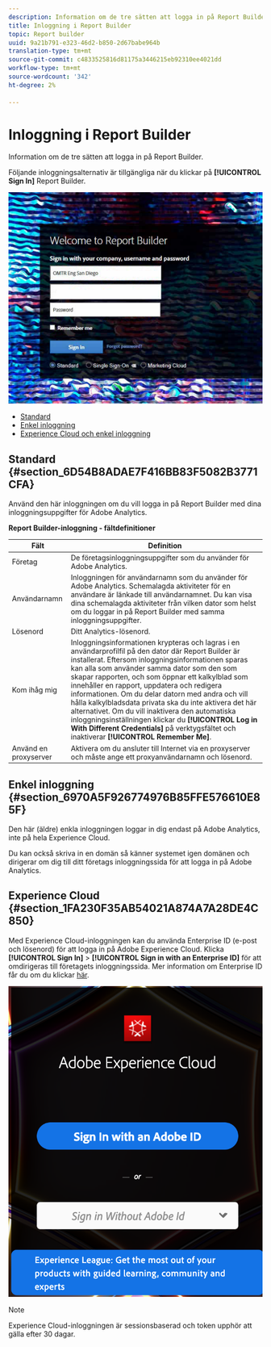 ```yaml
---
description: Information om de tre sätten att logga in på Report Builder.
title: Inloggning i Report Builder
topic: Report builder
uuid: 9a21b791-e323-46d2-b850-2d67babe964b
translation-type: tm+mt
source-git-commit: c4833525816d81175a3446215eb92310ee4021dd
workflow-type: tm+mt
source-wordcount: '342'
ht-degree: 2%

---
```



# Inloggning i Report Builder

Information om de tre sätten att logga in på Report Builder.

Följande inloggningsalternativ är tillgängliga när du klickar på **[!UICONTROL Sign In]** Report Builder.

![](assets/login_screen.png)

* [Standard](/help/analyze/report-builder/setup/login.md#section_6D54B8ADAE7F416BB83F5082B3771CFA)
* [Enkel inloggning](/help/analyze/report-builder/setup/login.md#section_6970A5F926774976B85FFE576610E85F)
* [Experience Cloud och enkel inloggning](/help/analyze/report-builder/setup/login.md#section_1FA230F35AB54021A874A7A28DE4C850)

## Standard {#section_6D54B8ADAE7F416BB83F5082B3771CFA}

Använd den här inloggningen om du vill logga in på Report Builder med dina inloggningsuppgifter för Adobe Analytics.

**Report Builder-inloggning - fältdefinitioner**

| Fält | Definition |
|--- |--- |
| Företag | De företagsinloggningsuppgifter som du använder för Adobe Analytics. |
| Användarnamn | Inloggningen för användarnamn som du använder för Adobe Analytics. Schemalagda aktiviteter för en användare är länkade till användarnamnet. Du kan visa dina schemalagda aktiviteter från vilken dator som helst om du loggar in på Report Builder med samma inloggningsuppgifter. |
| Lösenord | Ditt Analytics-lösenord. |
| Kom ihåg mig | Inloggningsinformationen krypteras och lagras i en användarprofilfil på den dator där Report Builder är installerat. Eftersom inloggningsinformationen sparas kan alla som använder samma dator som den som skapar rapporten, och som öppnar ett kalkylblad som innehåller en rapport, uppdatera och redigera informationen. Om du delar datorn med andra och vill hålla kalkylbladsdata privata ska du inte aktivera det här alternativet.  Om du vill inaktivera den automatiska inloggningsinställningen klickar du **[!UICONTROL Log in With Different Credentials]** på verktygsfältet och inaktiverar **[!UICONTROL Remember Me]**. |
| Använd en proxyserver | Aktivera om du ansluter till Internet via en proxyserver och måste ange ett proxyanvändarnamn och lösenord. |

## Enkel inloggning {#section_6970A5F926774976B85FFE576610E85F}

Den här (äldre) enkla inloggningen loggar in dig endast på Adobe Analytics, inte på hela Experience Cloud.

Du kan också skriva in en domän så känner systemet igen domänen och dirigerar om dig till ditt företags inloggningssida för att logga in på Adobe Analytics.

## Experience Cloud {#section_1FA230F35AB54021A874A7A28DE4C850}

Med Experience Cloud-inloggningen kan du använda Enterprise ID (e-post och lösenord) för att logga in på Adobe Experience Cloud. Klicka **[!UICONTROL Sign In]** > **[!UICONTROL Sign in with an Enterprise ID]** för att omdirigeras till företagets inloggningssida. Mer information om Enterprise ID får du om du klickar [här](https://helpx.adobe.com/enterprise/kb/enterprise-id-faq.html#whatis).

![](assets/adobe_id_login.png)

>[!NOTE]
>
>Experience Cloud-inloggningen är sessionsbaserad och token upphör att gälla efter 30 dagar.

